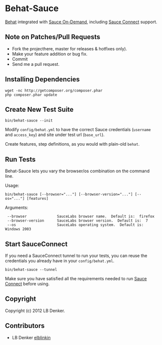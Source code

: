 Behat-Sauce
===========

[Behat](https://github.com/Behat/Behat) integrated with [Sauce On-Demand](https://saucelabs.com/ondemand), including [Sauce Connect](https://saucelabs.com/docs/ondemand/connect) support.

Note on Patches/Pull Requests
-----------------------------
 
- Fork the projecthere, master for releases & hotfixes only).
- Make your feature addition or bug fix.
- Commit
- Send me a pull request.

Installing Dependencies
-----------------------

    wget -nc http://getcomposer.org/composer.phar
    php composer.phar update

Create New Test Suite
---------------------

	bin/behat-sauce --init

Modify `config/behat.yml` to have the correct Sauce credentials (`username` and `access_key`) and site under test url (`base_url`).

Create features, step definitions, as you would with plain-old `behat`.

Run Tests
---------

Behat-Sauce lets you vary the browser/os combination on the command line.

Usage:

    bin/behat-sauce [--browser="..."] [--browser-version="..."] [--os="..."] [features]

Arguments:

     --browser              SauceLabs browser name.  Default is:  firefox
     --browser-version      SauceLabs browser version.  Default is:  7
     --os                   SauceLabs operating system.  Default is:  Windows 2003

Start SauceConnect
------------------

If you need a SauceConnect tunnel to run your tests, you can reuse the credentials you already have in your `config/behat.yml`.

    bin/behat-sauce --tunnel

Make sure you have satisfied all the requirements needed to run [Sauce Connect](https://saucelabs.com/docs/ondemand/connect) before using.

Copyright
---------

Copyright (c) 2012 LB Denker.

Contributors
------------

- LB Denker [elblinkin](http://github.com/elblinkin)
